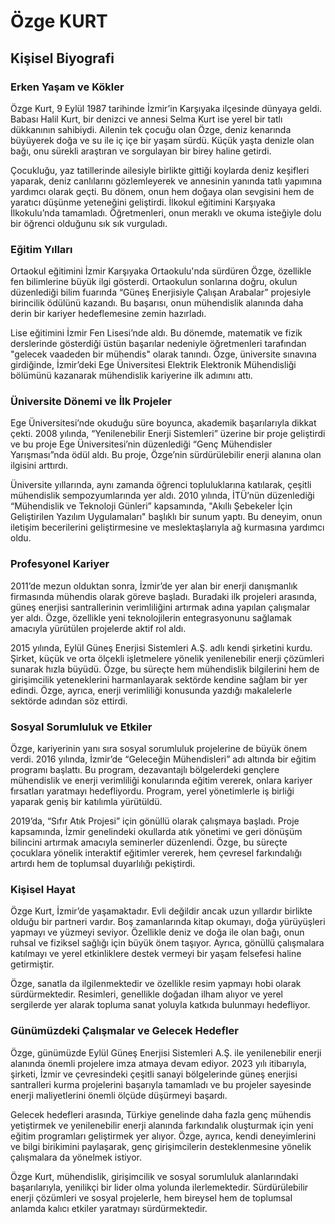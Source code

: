 # Özge KURT

## Kişisel Biyografi

### Erken Yaşam ve Kökler

Özge Kurt, 9 Eylül 1987 tarihinde İzmir’in Karşıyaka ilçesinde dünyaya geldi. Babası Halil Kurt, bir denizci ve annesi Selma Kurt ise yerel bir tatlı dükkanının sahibiydi. Ailenin tek çocuğu olan Özge, deniz kenarında büyüyerek doğa ve su ile iç içe bir yaşam sürdü. Küçük yaşta denizle olan bağı, onu sürekli araştıran ve sorgulayan bir birey haline getirdi.

Çocukluğu, yaz tatillerinde ailesiyle birlikte gittiği koylarda deniz keşifleri yaparak, deniz canlılarını gözlemleyerek ve annesinin yanında tatlı yapımına yardımcı olarak geçti. Bu dönem, onun hem doğaya olan sevgisini hem de yaratıcı düşünme yeteneğini geliştirdi. İlkokul eğitimini Karşıyaka İlkokulu’nda tamamladı. Öğretmenleri, onun meraklı ve okuma isteğiyle dolu bir öğrenci olduğunu sık sık vurguladı.

### Eğitim Yılları

Ortaokul eğitimini İzmir Karşıyaka Ortaokulu'nda sürdüren Özge, özellikle fen bilimlerine büyük ilgi gösterdi. Ortaokulun sonlarına doğru, okulun düzenlediği bilim fuarında “Güneş Enerjisiyle Çalışan Arabalar” projesiyle birincilik ödülünü kazandı. Bu başarısı, onun mühendislik alanında daha derin bir kariyer hedeflemesine zemin hazırladı.

Lise eğitimini İzmir Fen Lisesi’nde aldı. Bu dönemde, matematik ve fizik derslerinde gösterdiği üstün başarılar nedeniyle öğretmenleri tarafından "gelecek vaadeden bir mühendis" olarak tanındı. Özge, üniversite sınavına girdiğinde, İzmir’deki Ege Üniversitesi Elektrik Elektronik Mühendisliği bölümünü kazanarak mühendislik kariyerine ilk adımını attı.

### Üniversite Dönemi ve İlk Projeler

Ege Üniversitesi’nde okuduğu süre boyunca, akademik başarılarıyla dikkat çekti. 2008 yılında, “Yenilenebilir Enerji Sistemleri” üzerine bir proje geliştirdi ve bu proje Ege Üniversitesi’nin düzenlediği “Genç Mühendisler Yarışması”nda ödül aldı. Bu proje, Özge’nin sürdürülebilir enerji alanına olan ilgisini arttırdı.

Üniversite yıllarında, aynı zamanda öğrenci topluluklarına katılarak, çeşitli mühendislik sempozyumlarında yer aldı. 2010 yılında, İTÜ’nün düzenlediği “Mühendislik ve Teknoloji Günleri” kapsamında, "Akıllı Şebekeler İçin Geliştirilen Yazılım Uygulamaları" başlıklı bir sunum yaptı. Bu deneyim, onun iletişim becerilerini geliştirmesine ve meslektaşlarıyla ağ kurmasına yardımcı oldu.

### Profesyonel Kariyer

2011’de mezun olduktan sonra, İzmir’de yer alan bir enerji danışmanlık firmasında mühendis olarak göreve başladı. Buradaki ilk projeleri arasında, güneş enerjisi santrallerinin verimliliğini artırmak adına yapılan çalışmalar yer aldı. Özge, özellikle yeni teknolojilerin entegrasyonunu sağlamak amacıyla yürütülen projelerde aktif rol aldı.

2015 yılında, Eylül Güneş Enerjisi Sistemleri A.Ş. adlı kendi şirketini kurdu. Şirket, küçük ve orta ölçekli işletmelere yönelik yenilenebilir enerji çözümleri sunarak hızla büyüdü. Özge, bu süreçte hem mühendislik bilgilerini hem de girişimcilik yeteneklerini harmanlayarak sektörde kendine sağlam bir yer edindi. Özge, ayrıca, enerji verimliliği konusunda yazdığı makalelerle sektörde adından söz ettirdi.

### Sosyal Sorumluluk ve Etkiler

Özge, kariyerinin yanı sıra sosyal sorumluluk projelerine de büyük önem verdi. 2016 yılında, İzmir’de “Geleceğin Mühendisleri” adı altında bir eğitim programı başlattı. Bu program, dezavantajlı bölgelerdeki gençlere mühendislik ve enerji verimliliği konularında eğitim vererek, onlara kariyer fırsatları yaratmayı hedefliyordu. Program, yerel yönetimlerle iş birliği yaparak geniş bir katılımla yürütüldü.

2019’da, “Sıfır Atık Projesi” için gönüllü olarak çalışmaya başladı. Proje kapsamında, İzmir genelindeki okullarda atık yönetimi ve geri dönüşüm bilincini artırmak amacıyla seminerler düzenlendi. Özge, bu süreçte çocuklara yönelik interaktif eğitimler vererek, hem çevresel farkındalığı artırdı hem de toplumsal duyarlılığı pekiştirdi.

### Kişisel Hayat

Özge Kurt, İzmir’de yaşamaktadır. Evli değildir ancak uzun yıllardır birlikte olduğu bir partneri vardır. Boş zamanlarında kitap okumayı, doğa yürüyüşleri yapmayı ve yüzmeyi seviyor. Özellikle deniz ve doğa ile olan bağı, onun ruhsal ve fiziksel sağlığı için büyük önem taşıyor. Ayrıca, gönüllü çalışmalara katılmayı ve yerel etkinliklere destek vermeyi bir yaşam felsefesi haline getirmiştir.

Özge, sanatla da ilgilenmektedir ve özellikle resim yapmayı hobi olarak sürdürmektedir. Resimleri, genellikle doğadan ilham alıyor ve yerel sergilerde yer alarak topluma sanat yoluyla katkıda bulunmayı hedefliyor.

### Günümüzdeki Çalışmalar ve Gelecek Hedefler

Özge, günümüzde Eylül Güneş Enerjisi Sistemleri A.Ş. ile yenilenebilir enerji alanında önemli projelere imza atmaya devam ediyor. 2023 yılı itibarıyla, şirketi, İzmir ve çevresindeki çeşitli sanayi bölgelerinde güneş enerjisi santralleri kurma projelerini başarıyla tamamladı ve bu projeler sayesinde enerji maliyetlerini önemli ölçüde düşürmeyi başardı.

Gelecek hedefleri arasında, Türkiye genelinde daha fazla genç mühendis yetiştirmek ve yenilenebilir enerji alanında farkındalık oluşturmak için yeni eğitim programları geliştirmek yer alıyor. Özge, ayrıca, kendi deneyimlerini ve bilgi birikimini paylaşarak, genç girişimcilerin desteklenmesine yönelik çalışmalara da yönelmek istiyor.

Özge Kurt, mühendislik, girişimcilik ve sosyal sorumluluk alanlarındaki başarılarıyla, yenilikçi bir lider olma yolunda ilerlemektedir. Sürdürülebilir enerji çözümleri ve sosyal projelerle, hem bireysel hem de toplumsal anlamda kalıcı etkiler yaratmayı sürdürmektedir.